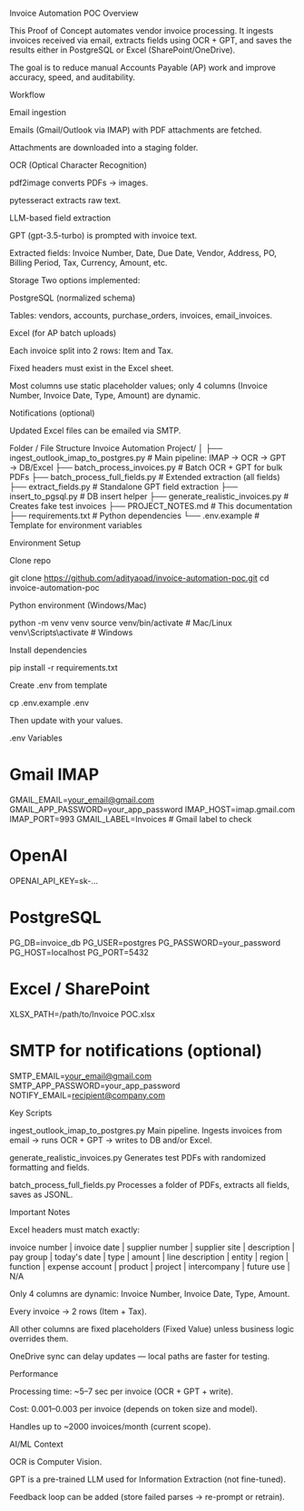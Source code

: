 Invoice Automation POC
Overview

This Proof of Concept automates vendor invoice processing. It ingests invoices received via email, extracts fields using OCR + GPT, and saves the results either in PostgreSQL or Excel (SharePoint/OneDrive).

The goal is to reduce manual Accounts Payable (AP) work and improve accuracy, speed, and auditability.

Workflow

Email ingestion

Emails (Gmail/Outlook via IMAP) with PDF attachments are fetched.

Attachments are downloaded into a staging folder.

OCR (Optical Character Recognition)

pdf2image converts PDFs → images.

pytesseract extracts raw text.

LLM-based field extraction

GPT (gpt-3.5-turbo) is prompted with invoice text.

Extracted fields: Invoice Number, Date, Due Date, Vendor, Address, PO, Billing Period, Tax, Currency, Amount, etc.

Storage
Two options implemented:

PostgreSQL (normalized schema)

Tables: vendors, accounts, purchase_orders, invoices, email_invoices.

Excel (for AP batch uploads)

Each invoice split into 2 rows: Item and Tax.

Fixed headers must exist in the Excel sheet.

Most columns use static placeholder values; only 4 columns (Invoice Number, Invoice Date, Type, Amount) are dynamic.

Notifications (optional)

Updated Excel files can be emailed via SMTP.

Folder / File Structure
Invoice Automation Project/
│
├── ingest_outlook_imap_to_postgres.py   # Main pipeline: IMAP → OCR → GPT → DB/Excel
├── batch_process_invoices.py            # Batch OCR + GPT for bulk PDFs
├── batch_process_full_fields.py         # Extended extraction (all fields)
├── extract_fields.py                    # Standalone GPT field extraction
├── insert_to_pgsql.py                   # DB insert helper
├── generate_realistic_invoices.py       # Creates fake test invoices
├── PROJECT_NOTES.md                     # This documentation
├── requirements.txt                     # Python dependencies
└── .env.example                         # Template for environment variables

Environment Setup

Clone repo

git clone https://github.com/adityaoad/invoice-automation-poc.git
cd invoice-automation-poc


Python environment (Windows/Mac)

python -m venv venv
source venv/bin/activate    # Mac/Linux
venv\Scripts\activate       # Windows


Install dependencies

pip install -r requirements.txt


Create .env from template

cp .env.example .env


Then update with your values.

.env Variables
# Gmail IMAP
GMAIL_EMAIL=your_email@gmail.com
GMAIL_APP_PASSWORD=your_app_password
IMAP_HOST=imap.gmail.com
IMAP_PORT=993
GMAIL_LABEL=Invoices   # Gmail label to check

# OpenAI
OPENAI_API_KEY=sk-...

# PostgreSQL
PG_DB=invoice_db
PG_USER=postgres
PG_PASSWORD=your_password
PG_HOST=localhost
PG_PORT=5432

# Excel / SharePoint
XLSX_PATH=/path/to/Invoice POC.xlsx

# SMTP for notifications (optional)
SMTP_EMAIL=your_email@gmail.com
SMTP_APP_PASSWORD=your_app_password
NOTIFY_EMAIL=recipient@company.com

Key Scripts

ingest_outlook_imap_to_postgres.py
Main pipeline. Ingests invoices from email → runs OCR + GPT → writes to DB and/or Excel.

generate_realistic_invoices.py
Generates test PDFs with randomized formatting and fields.

batch_process_full_fields.py
Processes a folder of PDFs, extracts all fields, saves as JSONL.

Important Notes

Excel headers must match exactly:

invoice number | invoice date | supplier number | supplier site | description | pay group | today's date | type | amount | line description | entity | region | function | expense account | product | project | intercompany | future use | N/A


Only 4 columns are dynamic: Invoice Number, Invoice Date, Type, Amount.

Every invoice → 2 rows (Item + Tax).

All other columns are fixed placeholders (Fixed Value) unless business logic overrides them.

OneDrive sync can delay updates — local paths are faster for testing.

Performance

Processing time: ~5–7 sec per invoice (OCR + GPT + write).

Cost: $0.001–$0.003 per invoice (depends on token size and model).

Handles up to ~2000 invoices/month (current scope).

AI/ML Context

OCR is Computer Vision.

GPT is a pre-trained LLM used for Information Extraction (not fine-tuned).

Feedback loop can be added (store failed parses → re-prompt or retrain).

